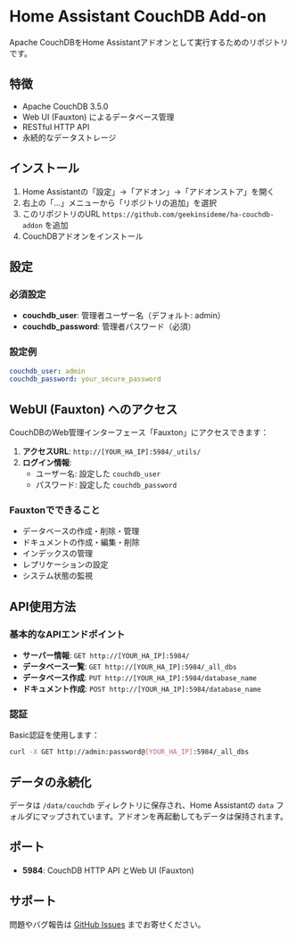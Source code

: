 # Home Assistant CouchDB Add-on

Apache CouchDBをHome Assistantアドオンとして実行するためのリポジトリです。

## 特徴

- Apache CouchDB 3.5.0
- Web UI (Fauxton) によるデータベース管理
- RESTful HTTP API
- 永続的なデータストレージ

## インストール

1. Home Assistantの「設定」→「アドオン」→「アドオンストア」を開く
2. 右上の「...」メニューから「リポジトリの追加」を選択
3. このリポジトリのURL `https://github.com/geekinsideme/ha-couchdb-addon` を追加
4. CouchDBアドオンをインストール

## 設定

### 必須設定
- **couchdb_user**: 管理者ユーザー名（デフォルト: admin）
- **couchdb_password**: 管理者パスワード（必須）

### 設定例
```yaml
couchdb_user: admin
couchdb_password: your_secure_password
```

## WebUI (Fauxton) へのアクセス

CouchDBのWeb管理インターフェース「Fauxton」にアクセスできます：

1. **アクセスURL**: `http://[YOUR_HA_IP]:5984/_utils/`
2. **ログイン情報**:
   - ユーザー名: 設定した `couchdb_user`
   - パスワード: 設定した `couchdb_password`

### Fauxtonでできること
- データベースの作成・削除・管理
- ドキュメントの作成・編集・削除
- インデックスの管理
- レプリケーションの設定
- システム状態の監視

## API使用方法

### 基本的なAPIエンドポイント
- **サーバー情報**: `GET http://[YOUR_HA_IP]:5984/`
- **データベース一覧**: `GET http://[YOUR_HA_IP]:5984/_all_dbs`
- **データベース作成**: `PUT http://[YOUR_HA_IP]:5984/database_name`
- **ドキュメント作成**: `POST http://[YOUR_HA_IP]:5984/database_name`

### 認証
Basic認証を使用します：
```bash
curl -X GET http://admin:password@[YOUR_HA_IP]:5984/_all_dbs
```

## データの永続化

データは `/data/couchdb` ディレクトリに保存され、Home Assistantの `data` フォルダにマップされています。アドオンを再起動してもデータは保持されます。

## ポート

- **5984**: CouchDB HTTP API とWeb UI (Fauxton)

## サポート

問題やバグ報告は [GitHub Issues](https://github.com/geekinsideme/ha-couchdb-addon/issues) までお寄せください。
